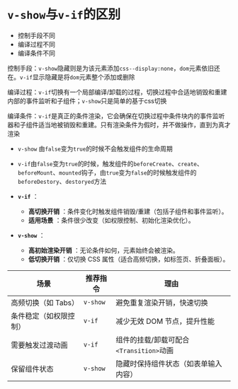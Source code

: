 # `v-show`与`v-if`的区别

- 控制手段不同
- 编译过程不同
- 编译条件不同

控制手段：`v-show`隐藏则是为该元素添加`css--display:none`，`dom`元素依旧还在。`v-if`显示隐藏是将`dom`元素整个添加或删除

编译过程：`v-if`切换有一个局部编译/卸载的过程，切换过程中合适地销毁和重建内部的事件监听和子组件；`v-show`只是简单的基于css切换

编译条件：`v-if`是真正的条件渲染，它会确保在切换过程中条件块内的事件监听器和子组件适当地被销毁和重建。只有渲染条件为假时，并不做操作，直到为真才渲染

- `v-show` 由`false`变为`true`的时候不会触发组件的生命周期
    
- `v-if`由`false`变为`true`的时候，触发组件的`beforeCreate`、`create`、`beforeMount`、`mounted`钩子，由`true`变为`false`的时候触发组件的`beforeDestory`、`destoryed`方法

 - **`v-if`** ：
    
    - **高切换开销** ：条件变化时触发组件销毁/重建（包括子组件和事件监听）。
    - **适用场景** ：条件很少改变（如权限控制、初始化渲染优化）。
    
- **`v-show`** ：
    
    - **高初始渲染开销** ：无论条件如何，元素始终会被渲染。
    - **低切换开销** ：仅切换 CSS 属性（适合高频切换，如标签页、折叠面板）。

|**场景**|**推荐指令**|**理由**|
|---|---|---|
|高频切换（如 Tabs）|`v-show`|避免重复渲染开销，快速切换|
|条件稳定（如权限控制）|`v-if`|减少无效 DOM 节点，提升性能|
|需要触发过渡动画|`v-if`|组件的挂载/卸载可配合`<Transition>`动画|
|保留组件状态|`v-show`|隐藏时保持组件状态（如表单输入内容）|